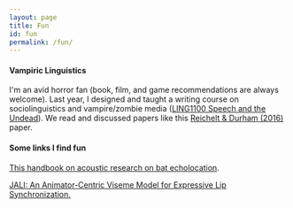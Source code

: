 ```yaml
---
layout: page
title: Fun
id: fun
permalink: /fun/
---
```


#### Vampiric Linguistics 

I'm an avid horror fan (book, film, and game recommendations are always welcome). Last year, I designed and taught a writing course on sociolinguistics and vampire/zombie media (<a target="_blank" rel="noopener" href="https://fws.arts.cornell.edu/brochures/2024FA_Brochure.pdf">LING1100 Speech and the Undead</a>). We read and discussed papers like this <a target="_blank" rel="noopener" href="https://journals.sagepub.com/doi/10.1177/0075424216669747">Reichelt & Durham (2016)</a> paper.

#### Some links I find fun 
<a target="_blank" rel="noopener" href="https://batcon.org/wp-content/uploads/2020/09/Bat_Echolocation_Research_2nd_Ed_20200918.pdf">This handbook on acoustic research on bat echolocation</a>. <br>

<a target="_blank" rel="noopener" href="https://www.dgp.toronto.edu/~elf/JALISIG16.pdf ">JALI: An Animator-Centric Viseme Model for Expressive Lip Synchronization.





